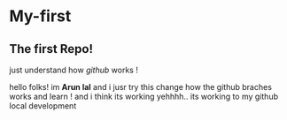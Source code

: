 # My-first
## The first Repo!
just understand how *github* works !

hello folks!
im **Arun lal** and i jusr try this change how the github braches works and learn !
and i think its working
yehhhh.. its working to my github local development
